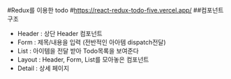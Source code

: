 #Redux를 이용한 todo
#https://react-redux-todo-five.vercel.app/
##컴포넌트 구조
<ul>
  <li> Header : 상단 Header 컴포넌트 </li>
  <li> Form : 제목/내용을 입력 (전반적인 아아템 dispatch전달)</li>
  <li> List : 아이템을 전달 받아 Todo목록을 보여준다</li>
  <li> Layout : Header, Form, List를 모아놓은 컴포넌트</li>
  <li> Detail : 상세 페이지</li>
</ul>
